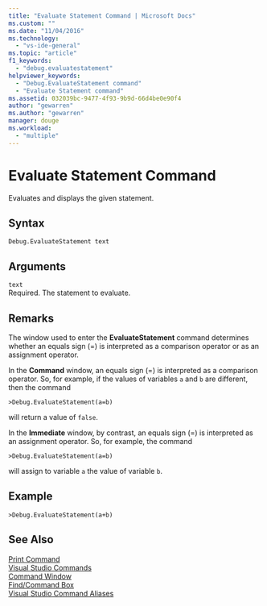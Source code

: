 ```yaml
---
title: "Evaluate Statement Command | Microsoft Docs"
ms.custom: ""
ms.date: "11/04/2016"
ms.technology: 
  - "vs-ide-general"
ms.topic: "article"
f1_keywords: 
  - "debug.evaluatestatement"
helpviewer_keywords: 
  - "Debug.EvaluateStatement command"
  - "Evaluate Statement command"
ms.assetid: 032039bc-9477-4f93-9b9d-66d4be0e90f4
author: "gewarren"
ms.author: "gewarren"
manager: douge
ms.workload: 
  - "multiple"
---
```

# Evaluate Statement Command
Evaluates and displays the given statement.  
  
## Syntax  
  
```  
Debug.EvaluateStatement text   
```  
  
## Arguments  
 `text`  
 Required. The statement to evaluate.  
  
## Remarks  
 The window used to enter the **EvaluateStatement** command determines whether an equals sign (=) is interpreted as a comparison operator or as an assignment operator.  
  
 In the **Command** window, an equals sign (=) is interpreted as a comparison operator. So, for example, if the values of variables `a` and `b` are different, then the command  
  
```  
>Debug.EvaluateStatement(a=b)  
```  
  
 will return a value of `false`.  
  
 In the **Immediate** window, by contrast, an equals sign (=) is interpreted as an assignment operator. So, for example, the command  
  
```  
>Debug.EvaluateStatement(a=b)  
```  
  
 will assign to variable `a` the value of variable `b`.  
  
## Example  
  
```  
>Debug.EvaluateStatement(a+b)  
```  
  
## See Also  
 [Print Command](../../ide/reference/print-command.md)   
 [Visual Studio Commands](../../ide/reference/visual-studio-commands.md)   
 [Command Window](../../ide/reference/command-window.md)   
 [Find/Command Box](../../ide/find-command-box.md)   
 [Visual Studio Command Aliases](../../ide/reference/visual-studio-command-aliases.md)
